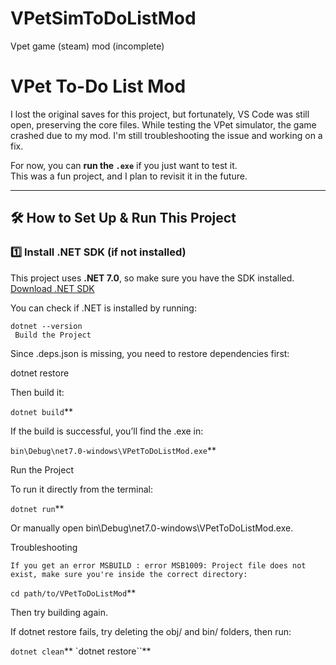 # VPetSimToDoListMod
Vpet game (steam) mod (incomplete)

# VPet To-Do List Mod

I lost the original saves for this project, but fortunately, VS Code was still open, preserving the core files. While testing the VPet simulator, the game crashed due to my mod. I'm still troubleshooting the issue and working on a fix.

For now, you can **run the `.exe`** if you just want to test it.  
This was a fun project, and I plan to revisit it in the future.

---

## 🛠️ **How to Set Up & Run This Project**

### **1️⃣ Install .NET SDK (if not installed)**
This project uses **.NET 7.0**, so make sure you have the SDK installed.  
[Download .NET SDK](https://dotnet.microsoft.com/en-us/download)

You can check if .NET is installed by running:
```
dotnet --version
 Build the Project
```
Since .deps.json is missing, you need to restore dependencies first:

dotnet restore

Then build it:

`dotnet build`**

If the build is successful, you’ll find the .exe in:

`bin\Debug\net7.0-windows\VPetToDoListMod.exe`**

Run the Project

To run it directly from the terminal:

`dotnet run`**

Or manually open bin\Debug\net7.0-windows\VPetToDoListMod.exe.

 Troubleshooting

    If you get an error MSBUILD : error MSB1009: Project file does not exist, make sure you're inside the correct directory:

`cd path/to/VPetToDoListMod`**

Then try building again.

If dotnet restore fails, try deleting the obj/ and bin/ folders, then run:

`dotnet clean`**
`dotnet restore``**
